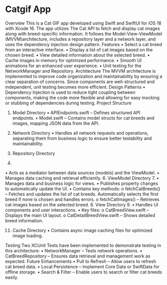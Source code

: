 # Catgif App
Overview
This is a Cat GIF app developed using Swift and SwiftUI for iOS 18 with Xcode 16. The app utilizes The Cat API to fetch and display cat images along with breed-specific information. It follows the Model-View-ViewModel (MVVM)architecture, includes a repository layer and a network layer, and uses the dependency injection design pattern.
Features
•	Select a cat breed from an interactive interface.
•	Display a list of cat images based on the chosen breed.
•	View detailed information about the selected breed.
•	Cache images in memory for optimized performance.
•	Smooth UI animations for an enhanced user experience.
•	Unit testing for the NetworkManager and Repository.
Architecture
The MVVM architecture is implemented to improve code organization and maintainability by ensuring a clear separation of concerns. Since components are well-structured and independent, unit testing becomes more efficient.
Design Patterns
•	Dependency Injection is used to reduce tight coupling between components, making the code more flexible and allowing for easy mocking or stubbing of dependencies during testing.
Project Structure

1. Model Directory
•	APIEndpoints.swift – Defines structured API endpoints.
•	Model.swift – Contains model structs for cat breeds and images, mapping JSON data from the API.

3. Network Directory
•	Handles all network requests and operations, separating them from business logic to ensure better testability and maintainability.
4. Repository Directory
5. 
•	Acts as a mediator between data sources (models) and the ViewModel.
•	Manages data caching and retrieval efficiently.
6. ViewModel Directory
7. 
•	Manages data and business logic for views.
•	Publishes property changes to automatically update the UI.
•	Contains key methods:
o	fetchCatBreeds() – Fetches and updates the list of cat breeds. Automatically selects the first breed if none is chosen and handles errors.
o	fetchCatImages() – Retrieves cat images based on the selected breed.
8. View Directory
9. 
•	Handles UI components and user interactions.
•	Key files:
o	CatBreedView.swift – Displays the main UI layout.
o	CatDetailBreedView.swift – Shows detailed breed information.

11. Cache Directory
•	Contains async image caching files for optimized image loading.

Testing
Two XCUnit Tests have been implemented to demonstrate testing in this architecture:
•	NetworkManager – Tests network operations.
•	CatBreedRepository – Ensures data retrieval and management work as expected.
Future Enhancements
•	Pull to Refresh – Allow users to refresh cat breed data.
•	Local Persistence – Implement Core Data or SwiftData for offline storage.
•	Search & Filter – Enable users to search or filter cat breeds easily.

 
